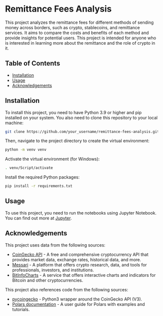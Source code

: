 # Remittance Fees Analysis

This project analyzes the remittance fees for different methods of sending money across borders, such as crypto, stablecoins, and remittance services. It aims to compare the costs and benefits of each method and provide insights for potential users. This project is intended for anyone who is interested in learning more about the remittance and the role of crypto in it.

## Table of Contents

- [Installation](#installation)
- [Usage](#usage)
- [Acknowledgements](#acknowledgements)

## Installation

To install this project, you need to have Python 3.9 or higher and pip installed on your system. You also need to clone this repository to your local machine:

```sh
git clone https://github.com/your_username/remittance-fees-analysis.git
```

Then, navigate to the project directory to create the virtual environment:

```sh
python -m venv venv
```
Activate the virtual environment (for Windows):

```sh
. venv/Script/activate
```

Install the required Python packages:

```sh
pip install -r requirements.txt
```

## Usage

To use this project, you need to run the notebooks using Jupyter Notebook. You can find out more at [Jupyter](https://jupyter.org/install).

## Acknowledgements

This project uses data from the following sources:

- [CoinGecko API](https://www.coingecko.com/en/api) - A free and comprehensive cryptocurrency API that provides market data, exchange rates, historical data, and more.
- [Messari](https://messari.io/) - A platform that offers crypto research, data, and tools for professionals, investors, and institutions.
- [BitInfoCharts](https://bitinfocharts.com/) - A service that offers interactive charts and indicators for Bitcoin and other cryptocurrencies.

This project also references code from the following sources:

- [pycoingecko](https://pypi.org/project/pycoingecko/) - Python3 wrapper around the CoinGecko API (V3).
- [Polars documentation](https://pola-rs.github.io/polars-book/user-guide/) - A user guide for Polars with examples and tutorials.